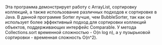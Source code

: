 Эта программа демонстрирует работу с ArrayList, сортировку коллекций, а также использование различных подходов к сортировке в Java. В данной программе Sorter лучше, чем BubbleSorter, так как он использует более эффективный подход для сортировки коллекций объектов, поддерживающих интерфейс Comparable. У метода Collections.sort временной сложностью - O(n log n), а у пузырьковой сортировки - временная сложность O(n^2). 
